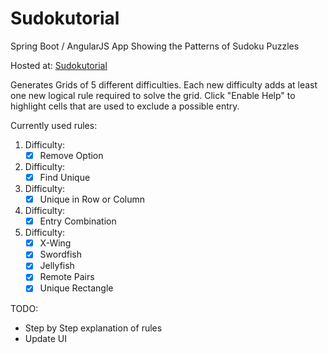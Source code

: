 # Sudokutorial
Spring Boot / AngularJS App Showing the Patterns of Sudoku Puzzles

Hosted at: [Sudokutorial](https://sudokutorial.herokuapp.com)

Generates Grids of 5 different difficulties. Each new difficulty adds at least one new logical rule required to solve the grid.
Click "Enable Help" to highlight cells that are used to exclude a possible entry.

Currently used rules:
1. Difficulty:
   - [x] Remove Option
  
2. Difficulty:
   - [x] Find Unique
  
3. Difficulty:
   - [x] Unique in Row or Column
  
4. Difficulty:
   - [x] Entry Combination
  
5. Difficulty:
   - [x] X-Wing
   - [x] Swordfish
   - [x] Jellyfish
   - [x] Remote Pairs
   - [x] Unique Rectangle

TODO: 
   - Step by Step explanation of rules
   - Update UI
  
